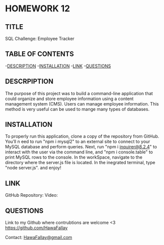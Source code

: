 # HOMEWORK 12

## TITLE

SQL Challenge: Employee Tracker

## TABLE OF CONTENTS

-[DESCRIPTION](#description)
-[INSTALLATION](#installation)
-[LINK](#link)
-[QUESTIONS](#questions)

## DESCRPIPTION

 The purpose of this project was to build a command-line application that could organize and
 store employee information using a content management system (CMS). Users can manage
 employee information. This method is very useful can be used to mange many types
 of databases.

## INSTALLATION

To properly run this application, clone a copy of the repository from GitHub. You’ll n
eed to run "npm i mysql2" to an external site to connect to your MySQL
database and perform queries.
Next, run "npm i inquirer@8.2.4" to interact with the user via the command line,
and "npm i console.table" to print MySQL rows to the console.
In the workSpace, navigate to the directory where the server.js file is located.
In the inegrated terminal, type "node server.js". and enjoy!

## LINK

GitHub Repository:
Video:

## QUESTIONS

Link to my Github where contrubtions are welcome <3
<https://github.com/HawaFallay>

Contact:
HawaFallay@gmail.com
